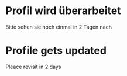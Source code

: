 # Profil wird überarbeitet
Bitte sehen sie noch einmal in 2 Tagen nach

# Profile gets updated
Pleace revisit in 2 days
